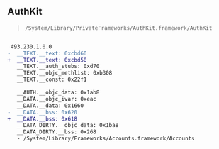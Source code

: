 ## AuthKit

> `/System/Library/PrivateFrameworks/AuthKit.framework/AuthKit`

```diff

 493.230.1.0.0
-  __TEXT.__text: 0xcbd60
+  __TEXT.__text: 0xcbd50
   __TEXT.__auth_stubs: 0xd70
   __TEXT.__objc_methlist: 0xb308
   __TEXT.__const: 0x22f1

   __AUTH.__objc_data: 0x1ab8
   __DATA.__objc_ivar: 0xeac
   __DATA.__data: 0x1660
-  __DATA.__bss: 0x620
+  __DATA.__bss: 0x618
   __DATA_DIRTY.__objc_data: 0x1ba8
   __DATA_DIRTY.__bss: 0x268
   - /System/Library/Frameworks/Accounts.framework/Accounts

```
